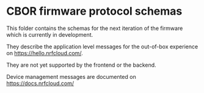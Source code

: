 # CBOR firmware protocol schemas

This folder contains the schemas for the next iteration of the firmware which is
currently in development.

They describe the application level messages for the out-of-box experience on
<https://hello.nrfcloud.com/>.

They are not yet supported by the frontend or the backend.

Device management messages are documented on <https://docs.nrfcloud.com/>
